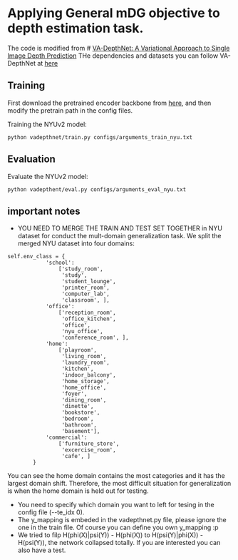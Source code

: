 # Applying General mDG objective to depth estimation task. 

The code is modified from # [VA-DepthNet: A Variational Approach to Single Image Depth Prediction](https://openreview.net/forum?id=xjxUjHa_Wpa) 
THe dependencies and datasets you can follow VA-DepthNet at [here](https://github.com/cnexah/VA-DepthNet)

## Training
First download the pretrained encoder backbone from [here](https://github.com/microsoft/Swin-Transformer), and then modify the pretrain path in the config files.

Training the NYUv2 model:
```
python vadepthnet/train.py configs/arguments_train_nyu.txt
```


## Evaluation
Evaluate the NYUv2 model:
```
python vadepthent/eval.py configs/arguments_eval_nyu.txt
```

## important notes
- YOU NEED TO MERGE THE TRAIN AND TEST SET TOGETHER in NYU dataset for conduct the mult-domain generalization task. 
We split the merged NYU dataset into four domains:
```
self.env_class = {
            'school':
                ['study_room',
                 'study',
                 'student_lounge',
                 'printer_room',
                 'computer_lab',
                 'classroom', ],
            'office':
                ['reception_room',
                 'office_kitchen',
                 'office',
                 'nyu_office',
                 'conference_room', ],
            'home':
                ['playroom',
                 'living_room',
                 'laundry_room',
                 'kitchen',
                 'indoor_balcony',
                 'home_storage',
                 'home_office',
                 'foyer',
                 'dining_room',
                 'dinette',
                 'bookstore',
                 'bedroom',
                 'bathroom',
                 'basement'],
            'commercial':
                ['furniture_store',
                 'excercise_room',
                 'cafe', ]
        }
```
You can see the home domain contains the most categories and it has the largest domain shift. 
Therefore, the most difficult situation for generalization is when the home domain is held out for testing.

- You need to specify which domain you want to left for tesing in the config file (--te_idx 0).
- The y_mapping is embeded in the vadepthnet.py file, please ignore the one in the train file. 
Of course you can define you own y_mapping :p
- We tried to filp H(phi(X)|psi(Y)) - H(phi(X)) to H(psi(Y)|phi(X)) - H(psi(Y)), 
the network collapsed totally. If you are interested you can also have a test.
